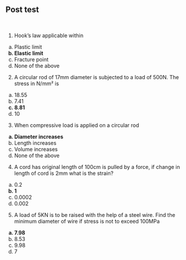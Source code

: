 ## Post test
<br>

1. Hook’s law applicable within
<ol type=a>
    <li>Plastic limit</li>
  <b>  <li>Elastic limit</li></b>
    <li>Fracture point</li>
    <li>None of the above</li>
    </ol>



2.  A circular rod of 17mm diameter is subjected to a load of 500N. The stress in N/mm² is
  <ol type=a>
      <li>18.55</li>
      <li>7.41</li>
  <b>    <li>8.81</li></b>
      <li>10</li>
      </ol>


3.  When compressive load is applied on a circular rod
 <ol type=a>
  <b>   <li>Diameter increases</li></b>
     <li>Length increases</li>
     <li>Volume increases</li>
     <li>None of the above</li>
         </ol>

4. A cord has original length of 100cm is pulled by a force, if change in length of cord is 2mm what is the strain?
  <ol type=a>
      <li>0.2</li>
      <b><li>1</li></b>
      <li>0.0002</li>
      <li>0.002</li>
      </ol>


5. A load of 5KN is to be raised with the help of a steel wire. Find the minimum diameter of wire if stress is not to exceed 100MPa
<ol type=a>
  <b>  <li>7.98</li></b>
    <li>8.53</li>
    <li>9.98</li>
    <li>7</li>
    </ol>
